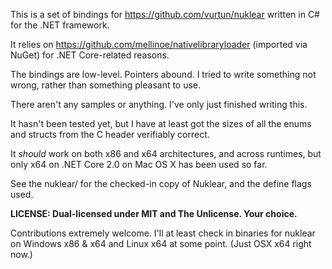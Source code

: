 This is a set of bindings for https://github.com/vurtun/nuklear written in C# for the .NET framework.

It relies on https://github.com/mellinoe/nativelibraryloader (imported via NuGet) for .NET Core-related reasons.

The bindings are low-level. Pointers abound. I tried to write something not wrong, rather than something pleasant to use.

There aren't any samples or anything. I've only just finished writing this.

It hasn't been tested yet, but I have at least got the sizes of all the enums and structs from the C header verifiably correct.

It *should* work on both x86 and x64 architectures, and across runtimes, but only x64 on .NET Core 2.0 on Mac OS X has been used so far.

See the nuklear/ for the checked-in copy of Nuklear, and the define flags used.

**LICENSE: Dual-licensed under MIT and The Unlicense. Your choice.**

Contributions extremely welcome. I'll at least check in binaries for nuklear on Windows x86 & x64 and Linux x64 at some point. (Just OSX x64 right now.)

